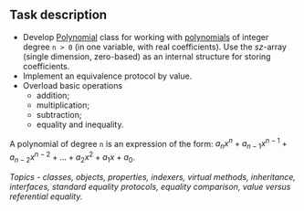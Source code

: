 ## Task description ## 

- Develop [Polynomial](PolynomialTask/Polynomial.cs#L11) class for working with [polynomials](http://www.berkeleycitycollege.edu/wp/wjeh/files/2015/01/algebra_note_polynomial.pdf) of integer degree `n > 0` (in one variable, with real coefficients). Use the *sz*-array (single dimension, zero-based) as an internal structure for storing coefficients.   
- Implement an equivalence protocol by value.   
- Overload basic operations   
   - addition;   
   - multiplication;   
   - subtraction;   
   - equality and inequality. 

A polynomial of degree `n` is an expression of the form: $`a_nx^n + a_{n−1}x^{n-1}+a_{n−2}x^{n−2}+...+a_2x^2+a_1x+a_0`$.

*Topics - classes, objects, properties, indexers, virtual methods, inheritance, interfaces, standard equality protocols, equality comparison, value versus referential equality.*